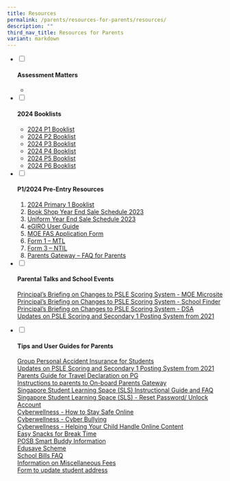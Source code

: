 ```yaml
---
title: Resources
permalink: /parents/resources-for-parents/resources/
description: ""
third_nav_title: Resources for Parents
variant: markdown
---
```

<ul class="jekyllcodex_accordion">
<li><input id="accordion1" type="checkbox"> <label for="accordion1"><h4><strong>Assessment Matters</strong></h4></label>
<div>
<ul>
<li><a href="https://go.gov.sg/andps2023p6ta1" target="_blank" rel="noopener"></a></li>
</ul>
</div>
</li>
<li><input id="accordion2" type="checkbox"> <label for="accordion2"><h4><strong>2024 Booklists</strong></h4></label>
<div>
<ul>
<li><a href="https://go.gov.sg/2024primary1booklist" target="_blank" rel="noopener">2024 P1 Booklist</a></li>
<li><a href="https://go.gov.sg/2024primary2booklist" target="_blank" rel="noopener">2024 P2 Booklist</a></li>
<li><a href="https://go.gov.sg/2024primary3booklist" target="_blank" rel="noopener">2024 P3 Booklist</a></li>
<li><a href="https://go.gov.sg/2024primary4booklist" target="_blank" rel="noopener">2024 P4 Booklist</a></li>
<li><a href="https://go.gov.sg/2024primary5booklist" target="_blank" rel="noopener">2024 P5 Booklist</a></li>
<li><a href="https://go.gov.sg/2024primary6booklist" target="_blank" rel="noopener">2024 P6 Booklist</a></li>

</ul>
</div>
</li>
<li><input id="accordion3" type="checkbox"> <label for="accordion3"><h4><strong>P1/2024 Pre-Entry Resources</strong></h4></label>
<div>
<ol>
<li><a href="https://go.gov.sg/2024primary1booklist" target="_blank" rel="noopener">2024 Primary 1 Booklist</a></li>
<li><a href="https://go.gov.sg/bookshopyearendsaleschedule2023" target="_blank" rel="noopener">Book Shop Year End Sale Schedule 2023</a></li>
<li><a href="https://go.gov.sg/uniformyearendsaleschedule2023" target="_blank" rel="noopener">Uniform Year End Sale Schedule 2023</a></li>
<li><a href="https://go.gov.sg/egirouserguide" target="_blank" rel="noopener">eGIRO User Guide</a></li>
<li><a href="https://go.gov.sg/2024moefasapplicationform" target="_blank" rel="noopener">MOE FAS Application Form</a></li>
<li><a href="https://go.gov.sg/form1mtl" target="_blank" rel="noopener">Form 1 – MTL</a></li>
<li><a href="https://go.gov.sg/form3ntil" target="_blank" rel="noopener">Form 3 –  NTIL</a></li>
<li><a href="https://go.gov.sg/parentsgatewayfaq" target="_blank" rel="noopener">Parents Gateway – FAQ for Parents</a></li>

</ol>
</div>
</li>
<li><input id="accordion4" type="checkbox"> <label for="accordion4"><h4><strong>Parental Talks and School Events</strong></h4></label>
<div>
<p><a href="https://www.moe.gov.sg/microsites/psle-fsbb/index.html" target="_blank" rel="noopener">Principal’s Briefing on Changes to PSLE Scoring System - MOE Microsite</a><br><a href="https://www.moe.gov.sg/schoolfinder" target="_blank" rel="noopener">Principal’s Briefing on Changes to PSLE Scoring System - School Finder</a><br><a href="https://www.moe.gov.sg/secondary/dsa" target="_blank" rel="noopener">Principal’s Briefing on Changes to PSLE Scoring System - DSA</a><br><a href="https://go.gov.sg/pslealupdates" target="_blank" rel="noopener">Updates on PSLE Scoring and Secondary 1 Posting System from 2021</a></p>
</div>
</li>
<li><input id="accordion5" type="checkbox"> <label for="accordion5"><h4><strong>Tips and User Guides for Parents</strong></h4></label>
<div>
<p><a href="https://go.gov.sg/2023andpsinsurance" target="_blank" rel="noopener">Group Personal Accident Insurance for Students</a><br><a href="https://go.gov.sg/2023andpsinsurance" target="_blank" rel="noopener">Updates on PSLE Scoring and Secondary 1 Posting System from 2021</a><br><a href="https://go.gov.sg/pgtraveldeclaration" target="_blank" rel="noopener">Parents Guide for Travel Declaration on PG</a><br><a href="https://go.gov.sg/pgguide" target="_blank" rel="noopener">Instructions to parents to On-board Parents Gateway</a><br><a href="https://go.gov.sg/2023slsguide" target="_blank" rel="noopener">Singapore Student Learning Space (SLS) Instructional Guide and FAQ</a><br><a href="https://go.gov.sg/slsresetting" target="_blank" rel="noopener">Singapore Student Learning Space (SLS) - Reset Password/ Unlock Account</a><br><a href="https://go.gov.sg/cwsafeonline" target="_blank" rel="noopener">Cyberwellness - How to Stay Safe Online</a><br><a href="https://go.gov.sg/cwbully" target="_blank" rel="noopener">Cyberwellness - Cyber Bullying</a><br><a href="https://go.gov.sg/cwonlinetip" rel="noopener">Cyberwellness - Helping Your Child Handle Online Content</a><br><a href="https://go.gov.sg/hpbsnacks" target="">Easy Snacks for Break Time</a><br><a href="https://go.gov.sg/posbsmartbuddy" target="_blank" rel="noopener">POSB Smart Buddy Information</a><br><a href="https://www.moe.gov.sg/financial-matters/edusave-account" target="_blank" rel="noopener">Edusave Scheme</a><br><a href="https://go.gov.sg/schbillfaq" target="_blank" rel="noopener">School Bills FAQ</a><br><a href="https://go.gov.sg/miscfeeinfo" target="_blank" rel="noopener">Information on Miscellaneous Fees</a><br><a href="https://go.gov.sg/addupdateform" target="_blank" rel="noopener">Form to update student address</a></p>
</div>
</li>
</ul>